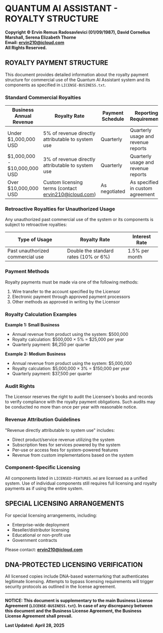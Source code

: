 # QUANTUM AI ASSISTANT - ROYALTY STRUCTURE

**Copyright © Ervin Remus Radosavlevici (01/09/1987), David Cornelius Marshall, Serena Elizabeth Thorne**  
**Email: ervin210@icloud.com**  
**All Rights Reserved.**

## ROYALTY PAYMENT STRUCTURE

This document provides detailed information about the royalty payment structure for commercial use of the Quantum AI Assistant system and its components as specified in `LICENSE-BUSINESS.txt`.

### Standard Commercial Royalties

| Business Annual Revenue | Royalty Rate | Payment Schedule | Reporting Requirements |
|-------------------------|--------------|------------------|------------------------|
| Under $1,000,000 USD | 5% of revenue directly attributable to system use | Quarterly | Quarterly usage and revenue reports |
| $1,000,000 - $10,000,000 USD | 3% of revenue directly attributable to system use | Quarterly | Quarterly usage and revenue reports |
| Over $10,000,000 USD | Custom licensing terms (contact ervin210@icloud.com) | As negotiated | As specified in custom agreement |

### Retroactive Royalties for Unauthorized Usage

Any unauthorized past commercial use of the system or its components is subject to retroactive royalties:

| Type of Usage | Royalty Rate | Interest Rate |
|---------------|--------------|---------------|
| Past unauthorized commercial use | Double the standard rates (10% or 6%) | 1.5% per month |

### Payment Methods

Royalty payments must be made via one of the following methods:
1. Wire transfer to the account specified by the Licensor
2. Electronic payment through approved payment processors
3. Other methods as approved in writing by the Licensor

### Royalty Calculation Examples

**Example 1: Small Business**
- Annual revenue from product using the system: $500,000
- Royalty calculation: $500,000 × 5% = $25,000 per year
- Quarterly payment: $6,250 per quarter

**Example 2: Medium Business**
- Annual revenue from product using the system: $5,000,000
- Royalty calculation: $5,000,000 × 3% = $150,000 per year
- Quarterly payment: $37,500 per quarter

### Audit Rights

The Licensor reserves the right to audit the Licensee's books and records to verify compliance with the royalty payment obligations. Such audits may be conducted no more than once per year with reasonable notice.

### Revenue Attribution Guidelines

"Revenue directly attributable to system use" includes:
- Direct product/service revenue utilizing the system
- Subscription fees for services powered by the system
- Per-use or access fees for system-powered features
- Revenue from custom implementations based on the system

### Component-Specific Licensing

All components listed in `LICENSED-FEATURES.md` are licensed as a unified system. Use of individual components still requires full licensing and royalty payments as if using the entire system.

## SPECIAL LICENSING ARRANGEMENTS

For special licensing arrangements, including:
- Enterprise-wide deployment
- Reseller/distributor licensing
- Educational or non-profit use
- Government contracts

Please contact: **ervin210@icloud.com**

## DNA-PROTECTED LICENSING VERIFICATION

All licensed copies include DNA-based watermarking that authenticates legitimate licensing. Attempts to bypass licensing requirements will trigger security protocols as outlined in the license agreement.

---

**NOTICE: This document is supplementary to the main Business License Agreement (`LICENSE-BUSINESS.txt`). In case of any discrepancy between this document and the Business License Agreement, the Business License Agreement shall prevail.**

**Last Updated: April 28, 2025**